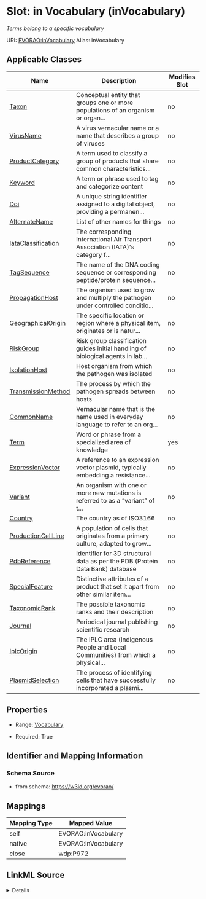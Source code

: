 

# Slot: in Vocabulary (inVocabulary) 


_Terms belong to a specific vocabulary_





URI: [EVORAO:inVocabulary](https://w3id.org/evorao/inVocabulary)
Alias: inVocabulary

<!-- no inheritance hierarchy -->





## Applicable Classes

| Name | Description | Modifies Slot |
| --- | --- | --- |
| [Taxon](Taxon.md) | Conceptual entity that groups one or more populations of an organism or organ... |  no  |
| [VirusName](VirusName.md) | A virus vernacular name or a name that describes a group of viruses |  no  |
| [ProductCategory](ProductCategory.md) | A term used to classify a group of products that share common characteristics... |  no  |
| [Keyword](Keyword.md) | A term or phrase used to tag and categorize content |  no  |
| [Doi](Doi.md) | A unique string identifier assigned to a digital object, providing a permanen... |  no  |
| [AlternateName](AlternateName.md) | List of other names for things |  no  |
| [IataClassification](IataClassification.md) | The corresponding International Air Transport Association (IATA)'s category f... |  no  |
| [TagSequence](TagSequence.md) | The name of the DNA coding sequence or corresponding peptide/protein sequence... |  no  |
| [PropagationHost](PropagationHost.md) | The organism used to grow and multiply the pathogen under controlled conditio... |  no  |
| [GeographicalOrigin](GeographicalOrigin.md) | The specific location or region where a physical item, originates or is natur... |  no  |
| [RiskGroup](RiskGroup.md) | Risk group classification guides initial handling of biological agents in lab... |  no  |
| [IsolationHost](IsolationHost.md) | Host organism from which the pathogen was isolated |  no  |
| [TransmissionMethod](TransmissionMethod.md) | The process by which the pathogen spreads between hosts |  no  |
| [CommonName](CommonName.md) | Vernacular name that is the name used in everyday language to refer to an org... |  no  |
| [Term](Term.md) | Word or phrase from a specialized area of knowledge |  yes  |
| [ExpressionVector](ExpressionVector.md) | A reference to an expression vector plasmid, typically embedding a resistance... |  no  |
| [Variant](Variant.md) | An organism with one or more new mutations is referred to as a “variant” of t... |  no  |
| [Country](Country.md) | The country as of ISO3166 |  no  |
| [ProductionCellLine](ProductionCellLine.md) | A population of cells that originates from a primary culture, adapted to grow... |  no  |
| [PdbReference](PdbReference.md) | Identifier for 3D structural data as per the PDB (Protein Data Bank) database |  no  |
| [SpecialFeature](SpecialFeature.md) | Distinctive attributes of a product that set it apart from other similar item... |  no  |
| [TaxonomicRank](TaxonomicRank.md) | The possible taxonomic ranks and their description |  no  |
| [Journal](Journal.md) | Periodical journal publishing scientific research |  no  |
| [IplcOrigin](IplcOrigin.md) | The IPLC area (Indigenous People and Local Communities) from which a physical... |  no  |
| [PlasmidSelection](PlasmidSelection.md) | The process of identifying cells that have successfully incorporated a plasmi... |  no  |







## Properties

* Range: [Vocabulary](Vocabulary.md)

* Required: True





## Identifier and Mapping Information







### Schema Source


* from schema: https://w3id.org/evorao/




## Mappings

| Mapping Type | Mapped Value |
| ---  | ---  |
| self | EVORAO:inVocabulary |
| native | EVORAO:inVocabulary |
| close | wdp:P972 |




## LinkML Source

<details>
```yaml
name: inVocabulary
description: Terms belong to a specific vocabulary
title: in Vocabulary
from_schema: https://w3id.org/evorao/
close_mappings:
- wdp:P972
rank: 1000
alias: inVocabulary
domain_of:
- Term
range: Vocabulary
required: true
multivalued: false

```
</details>